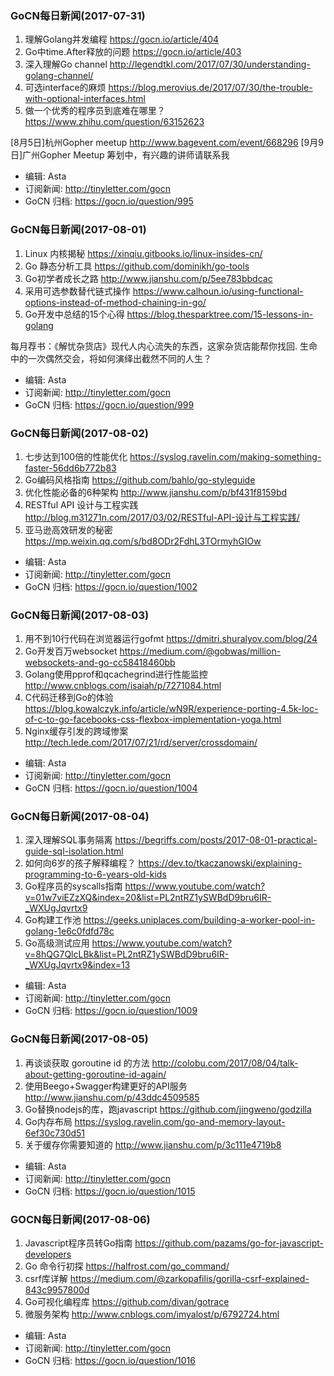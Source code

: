 ### GoCN每日新闻(2017-07-31)

1. 理解Golang并发编程 https://gocn.io/article/404
2. Go中time.After释放的问题 https://gocn.io/article/403
3. 深入理解Go channel http://legendtkl.com/2017/07/30/understanding-golang-channel/
4. 可选interface的麻烦 https://blog.merovius.de/2017/07/30/the-trouble-with-optional-interfaces.html
5. 做一个优秀的程序员到底难在哪里？ https://www.zhihu.com/question/63152623

[8月5日]杭州Gopher meetup http://www.bagevent.com/event/668296
[9月9日]广州Gopher Meetup 筹划中，有兴趣的讲师请联系我

* 编辑: Asta
* 订阅新闻: http://tinyletter.com/gocn
* GoCN 归档: https://gocn.io/question/995

### GoCN每日新闻(2017-08-01)

1. Linux 内核揭秘 https://xinqiu.gitbooks.io/linux-insides-cn/
2. Go 静态分析工具 https://github.com/dominikh/go-tools
3. Go初学者成长之路 http://www.jianshu.com/p/5ee783bbdcac
4. 采用可选参数替代链式操作 https://www.calhoun.io/using-functional-options-instead-of-method-chaining-in-go/
5. Go开发中总结的15个心得 https://blog.thesparktree.com/15-lessons-in-golang

每月荐书：《解忧杂货店》现代人内心流失的东西，这家杂货店能帮你找回. 生命中的一次偶然交会，将如何演绎出截然不同的人生？

* 编辑: Asta
* 订阅新闻: http://tinyletter.com/gocn
* GoCN 归档: https://gocn.io/question/999

### GoCN每日新闻(2017-08-02)

1. 七步达到100倍的性能优化 https://syslog.ravelin.com/making-something-faster-56dd6b772b83
2. Go编码风格指南 https://github.com/bahlo/go-styleguide
3. 优化性能必备的6种架构 http://www.jianshu.com/p/bf431f8159bd
4. RESTful API 设计与工程实践 http://blog.m31271n.com/2017/03/02/RESTful-API-设计与工程实践/
5. 亚马逊高效研发的秘密 https://mp.weixin.qq.com/s/bd8ODr2FdhL3TOrmyhGIOw

* 编辑: Asta
* 订阅新闻: http://tinyletter.com/gocn
* GoCN 归档: https://gocn.io/question/1002

### GoCN每日新闻(2017-08-03)

1. 用不到10行代码在浏览器运行gofmt https://dmitri.shuralyov.com/blog/24
2. Go开发百万websocket https://medium.com/@gobwas/million-websockets-and-go-cc58418460bb
3. Golang使用pprof和qcachegrind进行性能监控 http://www.cnblogs.com/isaiah/p/7271084.html
4. C代码迁移到Go的体验 https://blog.kowalczyk.info/article/wN9R/experience-porting-4.5k-loc-of-c-to-go-facebooks-css-flexbox-implementation-yoga.html
5. Nginx缓存引发的跨域惨案 http://tech.lede.com/2017/07/21/rd/server/crossdomain/

* 编辑: Asta
* 订阅新闻: http://tinyletter.com/gocn
* GoCN 归档: https://gocn.io/question/1004

### GoCN每日新闻(2017-08-04)

1. 深入理解SQL事务隔离 https://begriffs.com/posts/2017-08-01-practical-guide-sql-isolation.html
2. 如何向6岁的孩子解释编程？ https://dev.to/tkaczanowski/explaining-programming-to-6-years-old-kids
3. Go程序员的syscalls指南 https://www.youtube.com/watch?v=01w7viEZzXQ&index=20&list=PL2ntRZ1ySWBdD9bru6IR-_WXUgJqvrtx9
4. Go构建工作池 https://geeks.uniplaces.com/building-a-worker-pool-in-golang-1e6c0fdfd78c
5. Go高级测试应用 https://www.youtube.com/watch?v=8hQG7QlcLBk&list=PL2ntRZ1ySWBdD9bru6IR-_WXUgJqvrtx9&index=13

* 编辑: Asta
* 订阅新闻: http://tinyletter.com/gocn
* GoCN 归档: https://gocn.io/question/1009

### GoCN每日新闻(2017-08-05)

1. 再谈谈获取 goroutine id 的方法 http://colobu.com/2017/08/04/talk-about-getting-goroutine-id-again/
2. 使用Beego+Swagger构建更好的API服务 http://www.jianshu.com/p/43ddc4509585
3. Go替换nodejs的库，跑javascript https://github.com/jingweno/godzilla
4. Go内存布局 https://syslog.ravelin.com/go-and-memory-layout-6ef30c730d51
5. 关于缓存你需要知道的 http://www.jianshu.com/p/3c111e4719b8

* 编辑: Asta
* 订阅新闻: http://tinyletter.com/gocn
* GoCN 归档: https://gocn.io/question/1015

### GOCN每日新闻(2017-08-06)

1. Javascript程序员转Go指南 https://github.com/pazams/go-for-javascript-developers
2. Go 命令行初探 https://halfrost.com/go_command/
3. csrf库详解 https://medium.com/@zarkopafilis/gorilla-csrf-explained-843c9957800d
4. Go可视化编程库 https://github.com/divan/gotrace
5. 微服务架构 http://www.cnblogs.com/imyalost/p/6792724.html

* 编辑: Asta
* 订阅新闻: http://tinyletter.com/gocn
* GoCN 归档: https://gocn.io/question/1016